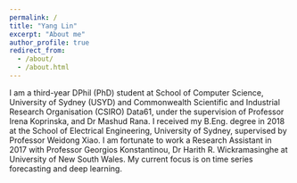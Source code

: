```yaml
---
permalink: /
title: "Yang Lin"
excerpt: "About me"
author_profile: true
redirect_from: 
  - /about/
  - /about.html
---
```


I am a third-year DPhil (PhD) student at School of Computer Science, University of Sydney (USYD) and Commonwealth Scientific and Industrial Research Organisation (CSIRO) Data61, under the supervision of Professor Irena Koprinska, and Dr Mashud Rana. I received my B.Eng. degree in 2018 at the School of Electrical Engineering, University of Sydney, supervised by Professor Weidong Xiao. I am fortunate to work a Research Assistant  in 2017 with Professor Georgios Konstantinou, Dr Harith R. Wickramasinghe at University of New South Wales. 
My current focus is on time series forecasting and deep learning.
